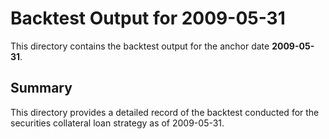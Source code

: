 # Backtest Output for 2009-05-31

This directory contains the backtest output for the anchor date **2009-05-31**.

## Summary

This directory provides a detailed record of the backtest conducted for the securities collateral loan strategy as of 2009-05-31.